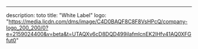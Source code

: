 --- 
description: toto
title: "White Label"
logo: "https://media.licdn.com/dms/image/C4D0BAQF8C8F8VsHPcQ/company-logo_200_200/0?e=2159024400&v=beta&t=UTAQXv6cD8DQD499ilafmlcnEK2lHfv41AQ0XFGfut0"

